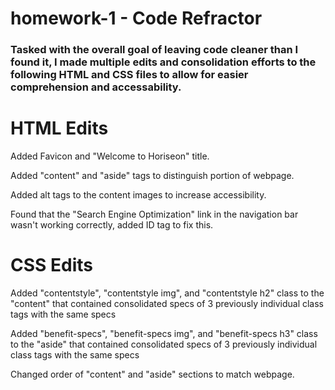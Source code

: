 # homework-1 - Code Refractor
### Tasked with the overall goal of leaving code cleaner than I found it, I made multiple edits and consolidation efforts to the following HTML and CSS files to allow for easier comprehension and accessability.

# HTML Edits
Added Favicon and "Welcome to Horiseon" title.

Added "content" and "aside" tags to distinguish portion of webpage.

Added alt tags to the content images to increase accessibility.

Found that the "Search Engine Optimization" link in the navigation bar wasn't working correctly, added ID tag to fix this.

# CSS Edits

Added "contentstyle", "contentstyle img", and "contentstyle h2" class to the "content" that contained consolidated specs of 3 previously individual class tags with the same specs

Added "benefit-specs", "benefit-specs img", and "benefit-specs h3" class to the "aside" that contained consolidated specs of 3 previously individual class tags with the same specs

Changed order of "content" and "aside" sections to match webpage.
